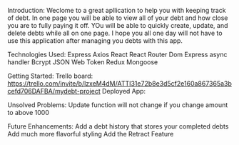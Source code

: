 Introduction:
Weclome to a great apllication to help you with keeping track of debt. In one page you will be able to view all of your debt and how close you are to fully paying it off. YOu will be able to quickly create, update, and delete debts while all on one page. I hope you all one day will not have to use this application after managing you debts with this app.

Technologies Used:
Express
Axios
React
React Router Dom
Express async handler
Bcrypt
JSON Web Token
Redux
Mongoose


Getting Started:
Trello board:
https://trello.com/invite/b/lzxeM4dM/ATTI31e72b8e3d5cf2e160a867365a3bcefd706DAFBA/mydebt-project
Deployed App:



Unsolved Problems:
Update function will not change if you change amount to above 1000



Future Enhancements:
Add a debt history that stores your completed debts
Add much more flavorful styling
Add the Retract Feature
